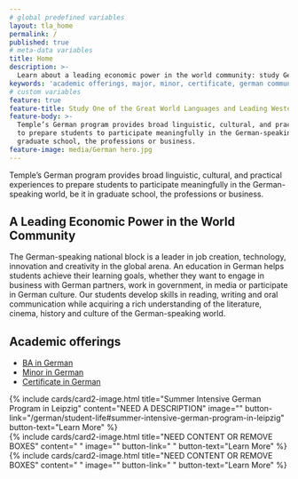```yaml
---
# global predefined variables
layout: tla_home
permalink: /
published: true
# meta-data variables
title: Home
description: >-
  Learn about a leading economic power in the world community: study German at Temple University in the College of Liberal Arts.
keywords: 'academic offerings, major, minor, certificate, german communication'
# custom variables
feature: true
feature-title: Study One of the Great World Languages and Leading Western Cultures
feature-body: >-
  Temple’s German program provides broad linguistic, cultural, and practical experiences
  to prepare students to participate meaningfully in the German-speaking world, be it in
  graduate school, the professions or business.
feature-image: media/German hero.jpg
---
```

Temple’s German program provides broad linguistic, cultural, and practical experiences to prepare students to participate meaningfully in the German-speaking world, be it in graduate school, the professions or business.

## A Leading Economic Power in the World Community
The German-speaking national block is a leader in job creation, technology, innovation and creativity in the global arena. An education in German helps students achieve their learning goals, whether they want to engage in business with German partners, work in government, in media or participate in German culture. Our students develop skills in reading, writing and oral communication while acquiring a rich understanding of the literature, cinema, history and culture of the German-speaking world.

## Academic offerings

 - [BA in German](http://bulletin.temple.edu/undergraduate/liberal-arts/german/ba-german/)
 - [Minor in German](http://bulletin.temple.edu/undergraduate/liberal-arts/german/minor-german/)
 - [Certificate in German](http://bulletin.temple.edu/undergraduate/liberal-arts/german/certificate-german/)

<div class="row row-wide">
  <div class="col m12 l4">{% include cards/card2-image.html
    title="Summer Intensive German Program in Leipzig"
    content="NEED A DESCRIPTION"
    image=""
    button-link="/german/student-life#summer-intensive-german-program-in-leipzig"
    button-text="Learn More" %}
  </div>
  <div class="row row-wide">
    <div class="col m12 l4">{% include cards/card2-image.html
      title="NEED CONTENT OR REMOVE BOXES"
      content=" "
      image=""
      button-link=" "
      button-text="Learn More" %}
    </div>
    <div class="row row-wide">
      <div class="col m12 l4">{% include cards/card2-image.html
        title="NEED CONTENT OR REMOVE BOXES"
        content=" "
        image=""
        button-link=" "
        button-text="Learn More" %}
      </div>
</div>
